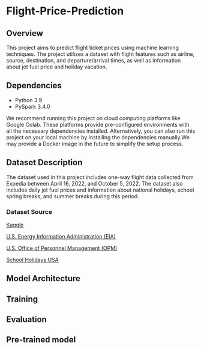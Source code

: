 # Flight-Price-Prediction
  
## Overview
This project aims to predict flight ticket prices using machine learning techniques. The project utilizes a dataset with flight features such as airline, source, destination, and departure/arrival times, as well as information about jet fuel price and holiday vacation.

## Dependencies
* Python 3.9
* PySpark 3.4.0

We recommend running this project on cloud computing platforms like Google Colab. These platforms provide pre-configured environments with all the necessary dependencies installed.
Alternatively, you can also run this project on your local machine by installing the dependencies manually.We may provide a Docker image in the future to simplify the setup process.

## Dataset Description
The dataset used in this project includes one-way flight data collected from Expedia between April 16, 2022, and October 5, 2022. The dataset also includes daily jet fuel prices and information about national holidays, school spring breaks, and summer breaks during this period.
### Dataset Source
[Kaggle](https://www.kaggle.com/datasets/dilwong/flightprices?select=itineraries.csv)

[U.S. Energy Information Administration (EIA)](https://www.eia.gov/dnav/pet/hist/eer_epjk_pf4_rgc_dpgD.htm)

[U.S. Office of Personnel Management (OPM)](https://www.opm.gov/policy-data-oversight/pay-leave/federal-holidays/#url=Historical-Data)

[School Holidays USA](https://schoolholidays-usa.com/school-holidays-2022/#:~:text=Here%20you%20find%20all%20school%20holidays%20in%20the,has%20a%20duration%20of%20approximately%20180%20school%20days.)

## Model Architecture

## Training

## Evaluation

## Pre-trained model
